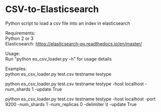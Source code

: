 # CSV-to-Elasticsearch
Python script to load a csv file into an index in elasticsearch

Requirements:    
Python 2 or 3  
Elasticsearch: https://elasticsearch-py.readthedocs.io/en/master/  
  
Usage:  
Run "python es_csv_loader.py -h" for usage details
  
Examples:  
python es_csv_loader.py test.csv testname testype  
  
python es_csv_loader.py test.csv testname testype -host localhost -num_shards 1 -update True  
  
python es_csv_loader.py test.csv testname testype -host localhost -port 9200 -num_shards 1 -num_replicas 0 -delimiter \t -update True  

